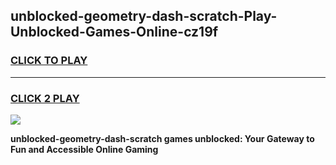 
## unblocked-geometry-dash-scratch-Play-Unblocked-Games-Online-cz19f
<h3>
<a href="https://premium76.site?title=unblocked-geometry-dash-scratch&ref=25A">CLICK TO PLAY</a></h3>
<hr>

<h3>
<a href="https://premium76.site?title=unblocked-geometry-dash-scratch&ref=25A">CLICK 2 PLAY</a>
  
</h3>

<a href="https://premium76.site?title=unblocked-geometry-dash-scratch&ref=25A"><img src="https://clearcache.store/games.png"></a>


**unblocked-geometry-dash-scratch games unblocked: Your Gateway to Fun and Accessible Online Gaming**
